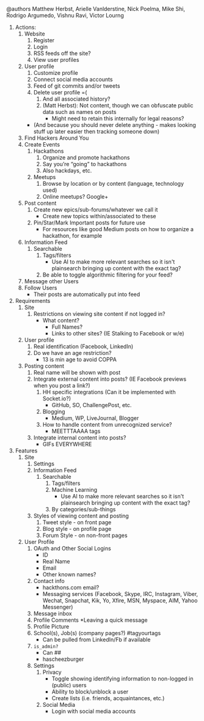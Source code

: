 @authors Matthew Herbst, Arielle Vanlderstine, Nick Poelma, Mike Shi, Rodrigo Argumedo, Vishnu Ravi, Victor Lourng

1. Actions:
	1. Website
		1. Register
		2. Login
		3. RSS feeds off the site?
		4. View user profiles
	2. User profile
		1. Customize profile
		2. Connect social media accounts
		3. Feed of git commits and/or tweets
		4. Delete user profile =(
			1. And all associated history?
			2. (Matt Herbst): Not content, though we can obfuscate public data such as names on posts
				* Might need to retain this internally for legal reasons?
		* (And because you should never delete anything - makes looking stuff up later easier then tracking someone down)
	3. Find Hackers Around You
	4. Create Events
		1. Hackathons
			1. Organize and promote hackathons
			2. Say you’re “going” to hackathons
			3. Also hackdays, etc.
		2. Meetups
			1. Browse by location or by content (language, technology used)
			2. Online meetups? Google+
	5. Post content
		1. Create new epics/sub-forums/whatever we call it
			* Create new topics within/associated to these
		2. Pin/Star/Mark Important posts for future use
			* For resources like good Medium posts on how to organize a hackathon, for example
	6. Information Feed
		1. Searchable
			1. Tags/filters
				* Use AI to make more relevant searches so it isn't plainsearch bringing up content with the exact tag?
			2. Be able to toggle algorithmic filtering for your feed?
	7. Message other Users
	8. Follow Users
		* Their posts are automatically put into feed
2. Requirements
	1. Site
		1. Restrictions on viewing site content if not logged in?
			* What content?
				* Full Names?
				* Links to other sites? (IE Stalking to Facebook or w/e)
	2. User profile
		1. Real identification (Facebook, LinkedIn)
		2. Do we have an age restriction?
			* 13 is min age to avoid COPPA
	3. Posting content
		1. Real name will be shown with post
		2. Integrate external content into posts? (IE Facebook previews when you post a link?)
			1. HH specific integrations (Can it be implemented with Socket.io?)
				* GitHub, SO, ChallengePost, etc.
			2. Blogging
				* Medium, WP, LiveJournal, Blogger
			3. How to handle content from unrecognized service?
				* MEETTTAAAA tags
		3. Integrate internal content into posts?
			* GIFs EVERYWHERE
3. Features
	1. Site
		1. Settings
		2. Information Feed
			1. Searchable
				1. Tags/filters
				2. Machine Learning
					* Use AI to make more relevant searches so it isn't plainsearch bringing up content with the exact tag?
				3. By categories/sub-things
		3. Styles of viewing content and posting
			1. Tweet style - on front page
			2. Blog style - on profile page
			3. Forum Style - on non-front pages
	2. User Profile
		1. OAuth and Other Social Logins
			* ID
			* Real Name
			* Email
			* Other known names?
		2. Contact info
			* hackthons.com email?
			* Messaging services (Facebook, Skype, IRC, Instagram, Viber, Wechat, Snapchat, Kik, Yo, Xfire, MSN, Myspace, AIM, Yahoo Messenger)
		3. Message inbox
		4. Profile Comments
			*Leaving a quick message
		5. Profile Picture
		6. School(s), Job(s) (company pages?) #tagyourtags
			* Can be pulled from LinkedIn/Fb if available
		7. `is_admin?`
			* Can ##
			* hascheezburger
		8. Settings
			1. Privacy
				* Toggle showing identifying information to non-logged in (public) users
				* Ability to block/unblock a user
				* Create lists (i.e. friends, acquaintances, etc.)
			1. Social Media
				* Login with social media accounts
